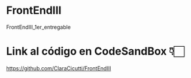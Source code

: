 # FrontEndIII
FrontEndIII_1er_entregable

# Link al código en CodeSandBox 👇🏻
https://github.com/ClaraCicutti/FrontEndIII
